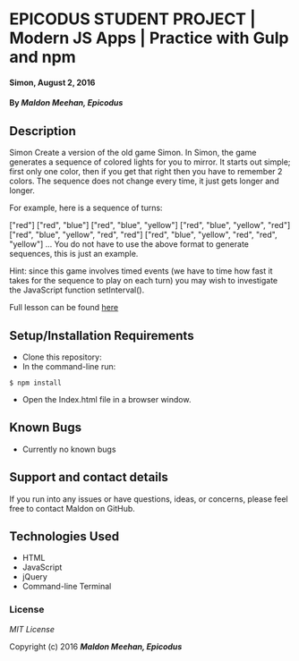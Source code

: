# EPICODUS STUDENT PROJECT | Modern JS Apps | Practice with Gulp and npm

#### Simon, August 2, 2016

#### By _**Maldon Meehan, Epicodus**_

## Description

Simon
Create a version of the old game Simon. In Simon, the game generates a sequence of colored lights for you to mirror. It starts out simple; first only one color, then if you get that right then you have to remember 2 colors. The sequence does not change every time, it just gets longer and longer.

For example, here is a sequence of turns:

["red"]
["red", "blue"]
["red", "blue", "yellow"]
["red", "blue", "yellow", "red"]
["red", "blue", "yellow", "red", "red"]
["red", "blue", "yellow", "red", "red", "yellow"]
...
You do not have to use the above format to generate sequences, this is just an example.

Hint: since this game involves timed events (we have to time how fast it takes for the sequence to play on each turn) you may wish to investigate the JavaScript function setInterval().

Full lesson can be found <a href="https://www.learnhowtoprogram.com/javascript/modern-js-apps/practice-with-gulp-and-npm">here</a>

## Setup/Installation Requirements

* Clone this repository:
* In the command-line run:
```
$ npm install
```
* Open the Index.html file in a browser window.

## Known Bugs

* Currently no known bugs

## Support and contact details

If you run into any issues or have questions, ideas, or concerns, please feel free to contact Maldon on GitHub.

## Technologies Used

* HTML
* JavaScript
* jQuery
* Command-line Terminal

### License

*MIT License*

Copyright (c) 2016 **_Maldon Meehan, Epicodus_**
